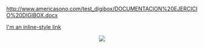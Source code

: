 http://www.americasono.com/test_digibox/DOCUMENTACION%20EJERCICIO%20DIGIBOX.docx

[I'm an inline-style link](https://www.google.com)



<p align="center"><img src="https://laravel.com/assets/img/components/logo-laravel.svg"></p>

